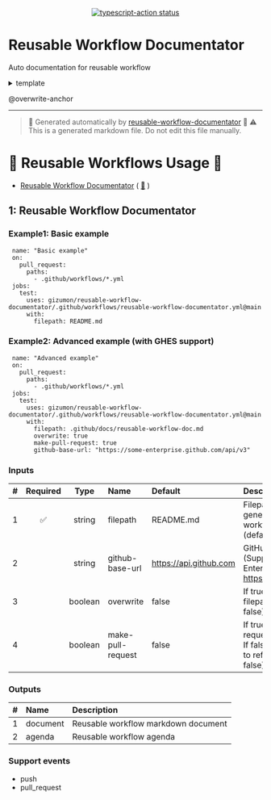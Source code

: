 <p align="center">
  <a href="https://github.com/actions/typescript-action/actions"><img alt="typescript-action status" src="https://github.com/actions/typescript-action/workflows/build-test/badge.svg"></a>
</p>

# Reusable Workflow Documentator

Auto documentation for reusable workflow

<details>

<summary>template</summary>

# Create a JavaScript Action using TypeScript

Use this template to bootstrap the creation of a TypeScript action.:rocket:

This template includes compilation support, tests, a validation workflow, publishing, and versioning guidance.  

If you are new, there's also a simpler introduction.  See the [Hello World JavaScript Action](https://github.com/actions/hello-world-javascript-action)

## Create an action from this template

Click the `Use this Template` and provide the new repo details for your action

## Code in Main

> First, you'll need to have a reasonably modern version of `node` handy. This won't work with versions older than 9, for instance.
Install the dependencies  
```bash
$ pnpm install
```

Build the typescript and package it for distribution
```bash
$ pnpm run build && pnpm run package
```

Run the tests :heavy_check_mark:  
```bash
$ pnpm test
 PASS  ./index.test.js
  ✓ throws invalid number (3ms)
  ✓ wait 500 ms (504ms)
  ✓ test runs (95ms)
...
```

## Change action.yml

The action.yml defines the inputs and output for your action.

Update the action.yml with your name, description, inputs and outputs for your action.

See the [documentation](https://help.github.com/en/articles/metadata-syntax-for-github-actions)

## Change the Code

Most toolkit and CI/CD operations involve async operations so the action is run in an async function.

```javascript
import * as core from '@actions/core';
...
async function run() {
  try { 
      ...
  } 
  catch (error) {
    core.setFailed(error.message);
  }
}
run()
```

See the [toolkit documentation](https://github.com/actions/toolkit/blob/master/README.md#packages) for the various packages.

## Publish to a distribution branch

Actions are run from GitHub repos so we will checkin the packed dist folder. 

Then run [ncc](https://github.com/zeit/ncc) and push the results:
```bash
$ pnpm run package
$ git add dist
$ git commit -a -m "prod dependencies"
$ git push origin releases/v1
```

Note: We recommend using the `--license` option for ncc, which will create a license file for all of the production node modules used in your project.

Your action is now published! :rocket: 

See the [versioning documentation](https://github.com/actions/toolkit/blob/master/docs/action-versioning.md)

## Validate

You can now validate the action by referencing `./` in a workflow in your repo (see [test.yml](.github/workflows/test.yml))

```yaml
uses: ./
with:
  milliseconds: 1000
```

See the [actions tab](https://github.com/actions/typescript-action/actions) for runs of this action! :rocket:

## Usage:

After testing you can [create a v1 tag](https://github.com/actions/toolkit/blob/master/docs/action-versioning.md) to reference the stable and latest V1 action

</details>


@overwrite-anchor

---

> 🚀 Generated automatically by [reusable-workflow-documentator](https://github.com/gizumon/reusable-workflow-documentator) 🚀
⚠️ This is a generated markdown file. Do not edit this file manually.


# 🔰 Reusable Workflows Usage 🔰

* [Reusable Workflow Documentator](#1-reusable-workflow-documentator) ( [📄](.github/workflows/reusable-workflow-documentator.yml) )

## 1: Reusable Workflow Documentator
### Example1: Basic example

```
 name: "Basic example"
 on:
   pull_request:
     paths:
       - .github/workflows/*.yml
 jobs:
   test:
     uses: gizumon/reusable-workflow-documentator/.github/workflows/reusable-workflow-documentator.yml@main
     with:
       filepath: README.md
```

### Example2: Advanced example (with GHES support)

```
 name: "Advanced example"
 on:
   pull_request:
     paths:
       - .github/workflows/*.yml
 jobs:
   test:
     uses: gizumon/reusable-workflow-documentator/.github/workflows/reusable-workflow-documentator.yml@main
     with:
       filepath: .github/docs/reusable-workflow-doc.md
       overwrite: true
       make-pull-request: true
       github-base-url: "https://some-enterprise.github.com/api/v3"
```

### Inputs

| # | Required | Type | Name | Default | Description |
| :--- | :---: | :---: | :--- | :--- | :--- |
| 1 | ✅ | string | filepath | README.md | Filepath to write the generated reusable workflow document. (default: README.md) |
| 2 |  | string | github-base-url | https://api.github.com | GitHub Host domain (Support for GitHub Enterprise) (default: https://api.github.com) |
| 3 |  | boolean | overwrite | false | If true, overwrite the filepath file. (default: false) |
| 4 |  | boolean | make-pull-request | false | If true, make a pull request to ref branch. If false, directly push to ref branch. (default: false) |

### Outputs

| # | Name | Description |
| :--- | :--- | :--- |
| 1 | document | Reusable workflow markdown document |
| 2 | agenda | Reusable workflow agenda |


### Support events

 - push
 - pull_request

